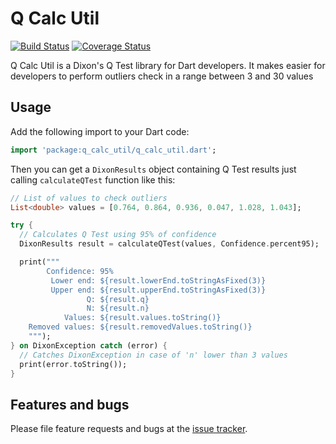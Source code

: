 # Q Calc Util

<!-- badges -->

[![Build Status](https://github.com/ChemisTechlabs/q_calc_util/workflows/Dart%20CI/badge.svg)]()
[![Coverage Status](https://coveralls.io/repos/github/ChemisTechlabs/q_calc_util/badge.svg?branch=master)](https://coveralls.io/github/ChemisTechlabs/q_calc_util?branch=master)

Q Calc Util is a Dixon's Q Test library for Dart developers. It makes
easier for developers to perform outliers check in a range between 3 and 30 values

## Usage

Add the following import to your Dart code:

```dart
import 'package:q_calc_util/q_calc_util.dart';
```

Then you can get a `DixonResults` object containing Q Test results just calling
`calculateQTest` function like this:

```dart
// List of values to check outliers
List<double> values = [0.764, 0.864, 0.936, 0.047, 1.028, 1.043];

try {
  // Calculates Q Test using 95% of confidence
  DixonResults result = calculateQTest(values, Confidence.percent95);

  print("""
        Confidence: 95%
         Lower end: ${result.lowerEnd.toStringAsFixed(3)}
         Upper end: ${result.upperEnd.toStringAsFixed(3)}
                 Q: ${result.q}
                 N: ${result.n}
            Values: ${result.values.toString()}
    Removed values: ${result.removedValues.toString()}
    """);
} on DixonException catch (error) {
  // Catches DixonException in case of 'n' lower than 3 values
  print(error.toString());
}
```

## Features and bugs

Please file feature requests and bugs at the [issue tracker][tracker].

[tracker]: https://github.com/ChemisTechlabs/q_calc_util/issues
